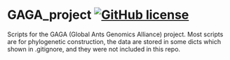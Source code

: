# GAGA_project [![GitHub license](https://img.shields.io/badge/license-Apache%202.0-blue.svg)](https://github.com/lzlniu/GAGA_project/blob/master/LICENSE)
Scripts for the GAGA (Global Ants Genomics Alliance) project.
Most scripts are for phylogenetic construction, the data are stored in some dicts which shown in .gitignore, and they were not included in this repo.
